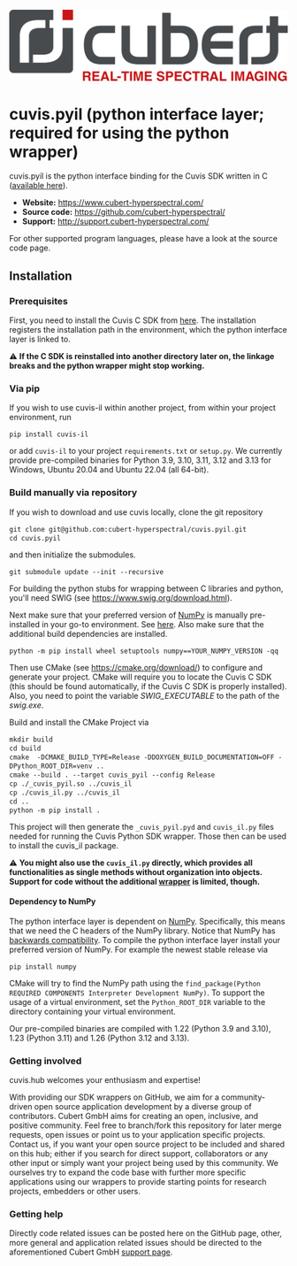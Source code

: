 ![image](https://raw.githubusercontent.com/cubert-hyperspectral/cuvis.sdk/main/branding/logo/banner.png)

# cuvis.pyil (python interface layer; required for using the python wrapper)

cuvis.pyil is the python interface binding for the Cuvis SDK written in C ([available here](https://github.com/cubert-hyperspectral/cuvis.sdk)).

- **Website:** https://www.cubert-hyperspectral.com/
- **Source code:** https://github.com/cubert-hyperspectral/
- **Support:** http://support.cubert-hyperspectral.com/

For other supported program languages, please have a look at the source code page.

## Installation

### Prerequisites

First, you need to install the Cuvis C SDK from [here](https://cloud.cubert-gmbh.de/s/qpxkyWkycrmBK9m).
The installation registers the installation path in the environment, which the python interface layer is linked to.

:warning: **If the C SDK is reinstalled into another directory later on, the linkage breaks and the python wrapper might stop working.**


### Via pip

If you wish to use cuvis-il within another project, from within your 
project environment, run 

```shell
pip install cuvis-il
```
or add `cuvis-il` to your project `requirements.txt` or `setup.py`.
We currently provide pre-compiled binaries for Python 3.9, 3.10, 3.11, 3.12 and 3.13 for Windows, Ubuntu 20.04 and Ubuntu 22.04 (all 64-bit).

### Build manually via repository

If you wish to download and use cuvis locally, clone the git repository

```shell
git clone git@github.com:cubert-hyperspectral/cuvis.pyil.git
cd cuvis.pyil
```
and then initialize the submodules.

```
git submodule update --init --recursive
```

For building the python stubs for wrapping between C libraries and python, you'll need SWIG (see https://www.swig.org/download.html).

Next make sure that your preferred version of [NumPy](https://pypi.org/project/numpy/) is manually pre-installed in your go-to environment. See [here](#dependency-to-numpy).
Also make sure that the additional build dependencies are installed.

```
python -m pip install wheel setuptools numpy==YOUR_NUMPY_VERSION -qq 
```

Then use CMake (see https://cmake.org/download/) to configure and generate your project. CMake will require you to locate the Cuvis C SDK (this should be found automatically, if the Cuvis C SDK is properly installed). 
Also, you need to point the variable *SWIG_EXECUTABLE* to the path of the *swig.exe*.

Build and install the CMake Project via

```
mkdir build
cd build
cmake  -DCMAKE_BUILD_TYPE=Release -DDOXYGEN_BUILD_DOCUMENTATION=OFF -DPython_ROOT_DIR=venv ..
cmake --build . --target cuvis_pyil --config Release
cp ./_cuvis_pyil.so ../cuvis_il
cp ./cuvis_il.py ../cuvis_il
cd ..
python -m pip install .
```

This project will then generate the `_cuvis_pyil.pyd` and `cuvis_il.py` files needed for running the Cuvis Python SDK wrapper. 
Those then can be used to install the cuvis_il package.

:warning: **You might also use the `cuvis_il.py` directly, which provides all functionalities as single methods without organization into objects. Support for code without the additional [wrapper](https://github.com/cubert-hyperspectral/cuvis.python) is limited, though.**

#### Dependency to NumPy

The python interface layer is dependent on [NumPy](https://pypi.org/project/numpy/). Specifically, this means that we need the C headers of the NumPy library.
Notice that NumPy has [backwards compatibility](https://numpy.org/doc/stable/dev/depending_on_numpy.html).
To compile the python interface layer install your preferred version of NumPy. For example the newest stable release via

```
pip install numpy
```

CMake will try to find the NumPy path using the `find_package(Python REQUIRED COMPONENTS Interpreter Development NumPy)`.
To support the usage of a virtual environment, set the `Python_ROOT_DIR` variable to the directory containing your virtual environment.

Our pre-compiled binaries are compiled with 1.22 (Python 3.9 and 3.10), 1.23 (Python 3.11) and 1.26 (Python 3.12 and 3.13).

### Getting involved

cuvis.hub welcomes your enthusiasm and expertise!

With providing our SDK wrappers on GitHub, we aim for a community-driven open 
source application development by a diverse group of contributors.
Cubert GmbH aims for creating an open, inclusive, and positive community.
Feel free to branch/fork this repository for later merge requests, open 
issues or point us to your application specific projects.
Contact us, if you want your open source project to be included and shared 
on this hub; either if you search for direct support, collaborators or any 
other input or simply want your project being used by this community.
We ourselves try to expand the code base with further more specific 
applications using our wrappers to provide starting points for research 
projects, embedders or other users.

### Getting help

Directly code related issues can be posted here on the GitHub page, other, more 
general and application related issues should be directed to the 
aforementioned Cubert GmbH [support page](http://support.cubert-hyperspectral.com/).
